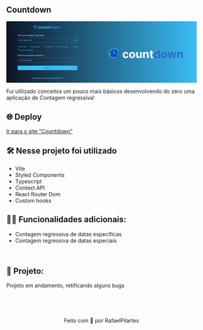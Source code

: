 ## Countdown

<img src="https://raw.githubusercontent.com/RafaelPilartes/web-countdown-ts/main/public/CoverCountdown.png" align="center" />

Fui utilizado conceitos um pouco mais básicos desenvolvendo do zero uma aplicação de Contagem regressiva!

## 🌐 Deploy

<a href='https://countdown-rp.netlify.app/'>
  Ir para o site "Countdown"
</a>

## 🛠️ Nesse projeto foi utilizado

- Vite
- Styled Components
- Typescript
- Context API
- React Router Dom
- Custom hooks

## 👨‍💻 Funcionalidades adicionais:

- Contagem regressiva de datas especificas
- Contagem regressiva de datas especiais

<br />

## 🚧 Projeto:

Projeto em andamento, retificando alguns bugs

<br />

&nbsp;

<p align="center">Feito com 💙 por RafaelPilartes</p>

